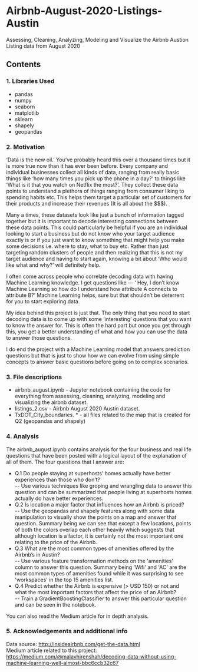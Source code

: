 # Airbnb-August-2020-Listings-Austin
Assessing, Cleaning, Analyzing, Modeling and Visualize the Airbnb Austion Listing data from August 2020

## Contents

### 1. Libraries Used

* pandas
* numpy
* seaborn
* matplotlib
* sklearn
* shapely
* geopandas

### 2. Motivation

‘Data is the new oil.’ You’ve probably heard this over a thousand times but it is more true now than it has ever been before. Every company and individual businesses collect all kinds of data, ranging from really basic things like ‘how many times you pick up the phone in a day?’ to things like ‘What is it that you watch on Netflix the most?’. They collect these data points to understand a plethora of things ranging from consumer liking to spending habits etc. This helps them target a particular set of customers for their products and increase their revenues (It is all about the $$$).

Many a times, these datasets look like just a bunch of information tagged together but it is important to decode interesting connections between these data points. This could particularly be helpful if you are an individual looking to start a business but do not know who your target audience exactly is or if you just want to know something that might help you make some decisions i.e. where to stay, what to buy etc. Rather than just targeting random clusters of people and then realizing that this is not my target audience and having to start again, knowing a bit about ‘Who would like what and why?’ will definitely help.

I often come across people who correlate decoding data with having Machine Learning knowledge. I get questions like — ‘ Hey, I don’t know Machine Learning so how do I understand how attribute A connects to attribute B?’ Machine Learning helps, sure but that shouldn’t be deterrent for you to start exploring data.

My idea behind this project is just that. The only thing that you need to start decoding data is to come up with some ‘interesting’ questions that you want to know the answer for. This is often the hard part but once you get through this, you get a better understanding of what and how you can use the data to answer those questions.

I do end the project with a Machine Learning model that answers prediction questions but that is just to show how we can evolve from using simple concepts to answer basic questions before going on to complex scenarios.

### 3. File descriptions

* airbnb_august.ipynb - Jupyter notebook containing the code for everything from assessing, cleaning, analyzing, modeling and visualizing the airbnb dataset.  
* listings_2.csv - Airbnb August 2020 Austin dataset.
* TxDOT_City_boundaries. * - all files related to the map that is created for Q2 (geopandas and shapely)

### 4. Analysis

The airbnb_august.ipynb contains analysis for the four business and real life questions that have been posted with a logical layout of the explanation of all of them. The four questions that I answer are:

* Q.1 Do people staying at superhosts’ homes actually have better experiences than those who don’t? <br/>
  --  Use various techniques like groping and wrangling data to answer this question and can be summarized that people living at superhosts homes actually do have better experiences.
* Q.2 Is location a major factor that influences how an Airbnb is priced? <br/>
  -- Use the geopandas and shapely features along with some data manipulation to visually show the points on a map and answer that question. Summary being we can see that except a few locations, points of both the colors overlap each other heavily which suggests that although location is a factor, it is certainly not the most important one relating to the price of the Airbnb.
* Q.3 What are the most common types of amenities offered by the Airbnb’s in Austin? <br/>
  -- Use various feature transformation methods on the 'amenities' column to answer this question. Summary being 'Wifi' and 'AC' are the most common types of amenities found while it was surprising to see 'workspaces' in the top 15 amenities list.
* Q.4 Predict whether the Airbnb is expensive (> USD 150) or not and what the most important factors that affect the price of an Airbnb? <br/>
  -- Train a GradientBoostingClassifier to answer this particular question and can be seen in the notebook. <br/>
  
You can also read the Medium article for in depth analysis.

### 5. Acknowledgements and additional info

Data source: http://insideairbnb.com/get-the-data.html <br/>
Medium article related to this project: https://medium.com/@malavhirenshah/decoding-data-without-using-machine-learning-well-almost-bbc6ccb32c67

